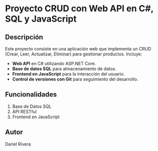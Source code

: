 # Proyecto CRUD con Web API en C#, SQL y JavaScript

## Descripción
Este proyecto consiste en una aplicación web que implementa un CRUD (Crear, Leer, Actualizar, Eliminar) para gestionar productos. Incluye:
- **Web API** en C# utilizando ASP.NET Core.
- **Base de datos SQL** para almacenamiento de datos.
- **Frontend en JavaScript** para la interacción del usuario.
- **Control de versiones con Git** para seguimiento del desarrollo.

## Funcionalidades
1. Base de Datos SQL
2. API RESTful
3. Frontend en JavaScript

   
## Autor
Dariel Rivera
